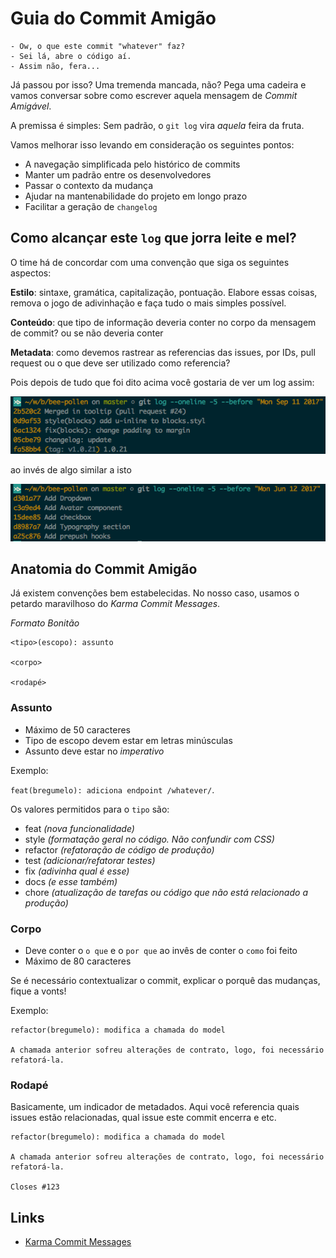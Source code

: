 # Guia do Commit Amigão

```
- Ow, o que este commit "whatever" faz?
- Sei lá, abre o código aí.
- Assim não, fera...
```


Já passou por isso? Uma tremenda mancada, não? Pega uma cadeira e vamos conversar sobre como escrever aquela mensagem de *Commit Amigável*.

A premissa é simples: Sem padrão, o `git log` vira _aquela_ feira da fruta.

Vamos melhorar isso levando em consideração os seguintes pontos:

* A navegação simplificada pelo histórico de commits
* Manter um padrão entre os desenvolvedores
* Passar o contexto da mudança
* Ajudar na mantenabilidade do projeto em longo prazo
* Facilitar a geração de `changelog`


## Como alcançar este `log` que jorra leite e mel?


O time há de concordar com uma convenção que siga os seguintes aspectos:

**Estilo**: sintaxe, gramática, capitalização, pontuação. Elabore essas coisas, remova o jogo de adivinhação e faça tudo o mais simples possível.

**Conteúdo**: que tipo de informação deveria conter no corpo da mensagem de commit? ou se não deveria conter

**Metadata**: como devemos rastrear as referencias das issues, por IDs, pull request ou o que deve ser utilizado como referencia?


Pois depois de tudo que foi dito acima você gostaria de ver um log assim:

![](../images/good-commit-log.png)

ao invés de algo similar a isto

![](../images/bad-commit-log.png)


## Anatomia do Commit Amigão

Já existem convenções bem estabelecidas. No nosso caso, usamos o petardo maravilhoso do _Karma Commit Messages_.

*Formato Bonitão*

```
<tipo>(escopo): assunto

<corpo>

<rodapé>
```


### Assunto

* Máximo de 50 caracteres
* Tipo de escopo devem estar em letras minúsculas
* Assunto deve estar no _imperativo_

Exemplo:

`feat(bregumelo): adiciona endpoint /whatever/`.

Os valores permitidos para o `tipo` são:

* feat _(nova funcionalidade)_
* style _(formatação geral no código. Não confundir com CSS)_
* refactor _(refatoração de código de produção)_
* test _(adicionar/refatorar testes)_
* fix _(adivinha qual é esse)_
* docs _(e esse também)_
* chore _(atualização de tarefas ou código que não está relacionado a produção)_


### Corpo


* Deve conter o `o que` e o `por que` ao invês de conter o `como` foi feito
* Máximo de 80 caracteres

Se é necessário contextualizar o commit, explicar o porquê das mudanças, fique a vonts!

Exemplo:


```
refactor(bregumelo): modifica a chamada do model

A chamada anterior sofreu alterações de contrato, logo, foi necessário
refatorá-la.

```


### Rodapé


Basicamente, um indicador de metadados. Aqui você referencia quais issues estão relacionadas, qual issue este commit encerra e etc.

```
refactor(bregumelo): modifica a chamada do model

A chamada anterior sofreu alterações de contrato, logo, foi necessário
refatorá-la.

Closes #123
```


## Links


* [Karma Commit Messages](http://karma-runner.github.io/1.0/dev/git-commit-msg.html)